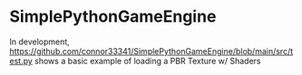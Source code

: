 # SimplePythonGameEngine
 
 In development, https://github.com/connor33341/SimplePythonGameEngine/blob/main/src/test.py shows a basic example of loading a PBR Texture w/ Shaders
